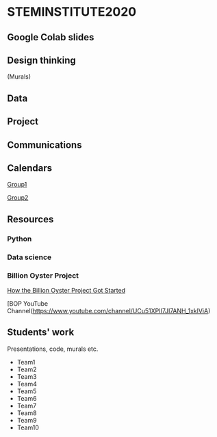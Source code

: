 # STEMINSTITUTE2020

## Google Colab slides

## Design thinking

(Murals)

## Data

## Project

## Communications

## Calendars

[Group1]()

[Group2]()

## Resources

### Python

### Data science

### Billion Oyster Project

[How the Billion Oyster Project Got Started](https://youtu.be/bIre6IK1YxQ)

[BOP YouTube Channel(https://www.youtube.com/channel/UCu51XPII7JI7ANH_1xklViA)

## Students' work

Presentations, code, murals etc.

* Team1
* Team2
* Team3
* Team4
* Team5
* Team6
* Team7
* Team8
* Team9
* Team10
